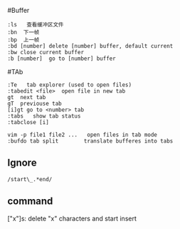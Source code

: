 #Buffer
```
:ls   查看缓冲区文件
:bn  下一帧 
:bp  上一帧 
:bd [number] delete [number] buffer, default current 
:bw close current buffer
:b [number]  go to [number] buffer
```

#TAb
```
:Te   tab explorer (used to open files)
:tabedit <file>  open file in new tab
gt  next tab
gT  previouse tab
[i]gt go to <number> tab
:tabs   show tab status
:tabclose [i]

vim -p file1 file2 ...   open files in tab mode
:bufdo tab split        translate bufferes into tabs
```


## Ignore 
```
/start\_.*end/
```


## command
["x"]s: delete "x" characters and start insert
